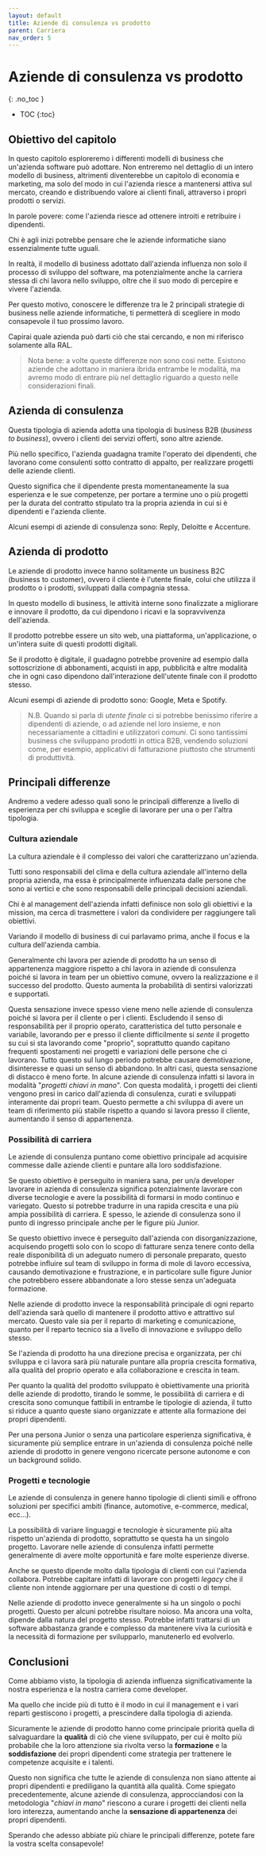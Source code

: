 ```yaml
---
layout: default
title: Aziende di consulenza vs prodotto
parent: Carriera
nav_order: 5
---
```


<!-- prettier-ignore-start -->
# Aziende di consulenza vs prodotto
{: .no_toc }

- TOC
{:toc}

<!-- prettier-ignore-end -->

## Obiettivo del capitolo

In questo capitolo esploreremo i differenti modelli di business che un'azienda software può adottare. Non entreremo nel dettaglio di un intero modello di business, altrimenti diventerebbe un capitolo di economia e marketing, ma solo del modo in cui l'azienda riesce a mantenersi attiva sul mercato, creando e distribuendo valore ai clienti finali, attraverso i propri prodotti o servizi.

In parole povere: come l'azienda riesce ad ottenere introiti e retribuire i dipendenti.

Chi è agli inizi potrebbe pensare che le aziende informatiche siano essenzialmente tutte uguali.

In realtà, il modello di business adottato dall'azienda influenza non solo il processo di sviluppo del software, ma potenzialmente anche la carriera stessa di chi lavora nello sviluppo, oltre che il suo modo di percepire e vivere l'azienda.

Per questo motivo, conoscere le differenze tra le 2 principali strategie di business nelle aziende informatiche, ti permetterà di scegliere in modo consapevole il tuo prossimo lavoro.

Capirai quale azienda può darti ciò che stai cercando, e non mi riferisco solamente alla RAL.

> Nota bene: a volte queste differenze non sono così nette. Esistono aziende che adottano in maniera ibrida entrambe le modalità, ma avremo modo di entrare più nel dettaglio riguardo a questo nelle considerazioni finali.

## Azienda di consulenza

Questa tipologia di azienda adotta una tipologia di business B2B (_business to business_), ovvero i clienti dei servizi offerti, sono altre aziende.

Più nello specifico, l'azienda guadagna tramite l'operato dei dipendenti, che lavorano come consulenti sotto contratto di appalto, per realizzare progetti delle aziende clienti.

Questo significa che il dipendente presta momentaneamente la sua esperienza e le sue competenze, per portare a termine uno o più progetti per la durata del contratto stipulato tra la propria azienda in cui si è dipendenti e l'azienda cliente.

Alcuni esempi di aziende di consulenza sono: Reply, Deloitte e Accenture.

## Azienda di prodotto

Le aziende di prodotto invece hanno solitamente un business B2C (business to customer), ovvero il cliente è l'utente finale, colui che utilizza il prodotto o i prodotti, sviluppati dalla compagnia stessa.

In questo modello di business, le attività interne sono finalizzate a migliorare e innovare il prodotto, da cui dipendono i ricavi e la sopravvivenza dell'azienda.

Il prodotto potrebbe essere un sito web, una piattaforma, un'applicazione, o un'intera suite di questi prodotti digitali.

Se il prodotto è digitale, il guadagno potrebbe provenire ad esempio dalla sottoscrizione di abbonamenti, acquisti in app, pubblicità e altre modalità che in ogni caso dipendono dall'interazione dell'utente finale con il prodotto stesso.

Alcuni esempi di aziende di prodotto sono: Google, Meta e Spotify.

> N.B. Quando si parla di _utente finale_ ci si potrebbe benissimo riferire a dipendenti di aziende, o ad aziende nel loro insieme, e non necessariamente a cittadini e utilizzatori _comuni_. Ci sono tantissimi business che sviluppano prodotti in ottica B2B, vendendo soluzioni come, per esempio, applicativi di fatturazione piuttosto che strumenti di produttività.

## Principali differenze

Andremo a vedere adesso quali sono le principali differenze a livello di esperienza per chi sviluppa e sceglie di lavorare per una o per l'altra tipologia.

### Cultura aziendale

La cultura aziendale è il complesso dei valori che caratterizzano un'azienda.

Tutti sono responsabili del clima e della cultura aziendale all'interno della propria azienda, ma essa è principalmente influenzata dalle persone che sono ai vertici e che sono responsabili delle principali decisioni aziendali.

Chi è al management dell'azienda infatti definisce non solo gli obiettivi e la mission, ma cerca di trasmettere i valori da condividere per raggiungere tali obiettivi.

Variando il modello di business di cui parlavamo prima, anche il focus e la cultura dell'azienda cambia.

Generalmente chi lavora per aziende di prodotto ha un senso di appartenenza maggiore rispetto a chi lavora in aziende di consulenza poiché si lavora in team per un obiettivo comune, ovvero la realizzazione e il successo del prodotto. Questo aumenta la probabilità di sentirsi valorizzati e supportati.

Questa sensazione invece spesso viene meno nelle aziende di consulenza poiché si lavora per il cliente o per i clienti. Escludendo il senso di responsabilità per il proprio operato, caratteristica del tutto personale e variabile, lavorando per e presso il cliente difficilmente si _sente_ il progetto su cui si sta lavorando come "proprio", soprattutto quando capitano frequenti spostamenti nei progetti e variazioni delle persone che ci lavorano. Tutto questo sul lungo periodo potrebbe causare demotivazione, disinteresse e quasi un senso di abbandono.
In altri casi, questa sensazione di distacco è meno forte. In alcune aziende di consulenza infatti si lavora in modalità "_progetti chiavi in mano_". Con questa modalità, i progetti dei clienti vengono presi in carico dall'azienda di consulenza, curati e sviluppati interamente dai propri team. Questo permette a chi sviluppa di avere un team di riferimento più stabile rispetto a quando si lavora presso il cliente, aumentando il senso di appartenenza.

### Possibilità di carriera

Le aziende di consulenza puntano come obiettivo principale ad acquisire commesse dalle aziende clienti e puntare alla loro soddisfazione.

Se questo obiettivo è perseguito in maniera sana, per un/a developer lavorare in azienda di consulenza significa potenzialmente lavorare con diverse tecnologie e avere la possibilità di formarsi in modo continuo e variegato.
Questo si potrebbe tradurre in una rapida crescita e una più ampia possibilità di carriera. E spesso, le aziende di consulenza sono il punto di ingresso principale anche per le figure più Junior.

Se questo obiettivo invece è perseguito dall'azienda con disorganizzazione, acquisendo progetti solo con lo scopo di fatturare senza tenere conto della reale disponibilità di un adeguato numero di personale preparato, questo potrebbe influire sul team di sviluppo in forma di mole di lavoro eccessiva, causando demotivazione e frustrazione, e in particolare sulle figure Junior che potrebbero essere abbandonate a loro stesse senza un'adeguata formazione.

Nelle aziende di prodotto invece la responsabilità principale di ogni reparto dell'azienda sarà quello di mantenere il prodotto attivo e attrattivo sul mercato. Questo vale sia per il reparto di marketing e comunicazione, quanto per il reparto tecnico sia a livello di innovazione e sviluppo dello stesso.

Se l'azienda di prodotto ha una direzione precisa e organizzata, per chi sviluppa e ci lavora sarà più naturale puntare alla propria crescita formativa, alla qualità del proprio operato e alla collaborazione e crescita in team.

Per quanto la qualità del prodotto sviluppato è obiettivamente una priorità delle aziende di prodotto, tirando le somme, le possibilità di carriera e di crescita sono comunque fattibili in entrambe le tipologie di azienda, il tutto si riduce a quanto queste siano organizzate e attente alla formazione dei propri dipendenti.

Per una persona Junior o senza una particolare esperienza significativa, è sicuramente più semplice entrare in un'azienda di consulenza poiché nelle aziende di prodotto in genere vengono ricercate persone autonome e con un background solido.

### Progetti e tecnologie

Le aziende di consulenza in genere hanno tipologie di clienti simili e offrono soluzioni per specifici ambiti (finance, automotive, e-commerce, medical, ecc...).

La possibilità di variare linguaggi e tecnologie è sicuramente più alta rispetto un'azienda di prodotto, soprattutto se questa ha un singolo progetto. Lavorare nelle aziende di consulenza infatti permette generalmente di avere molte opportunità e fare molte esperienze diverse.

Anche se questo dipende molto dalla tipologia di clienti con cui l'azienda collabora. Potrebbe capitare infatti di lavorare con progetti _legacy_ che il cliente non intende aggiornare per una questione di costi o di tempi.

Nelle aziende di prodotto invece generalmente si ha un singolo o pochi progetti. Questo per alcuni potrebbe risultare noioso. Ma ancora una volta, dipende dalla natura del progetto stesso. Potrebbe infatti trattarsi di un software abbastanza grande e complesso da mantenere viva la curiosità e la necessità di formazione per svilupparlo, manutenerlo ed evolverlo.

## Conclusioni

Come abbiamo visto, la tipologia di azienda influenza significativamente la nostra esperienza e la nostra carriera come developer.

Ma quello che incide più di tutto è il modo in cui il management e i vari reparti gestiscono i progetti, a prescindere dalla tipologia di azienda.

Sicuramente le aziende di prodotto hanno come principale priorità quella di salvaguardare la **qualità** di ciò che viene sviluppato, per cui è molto più probabile che la loro attenzione sia rivolta verso la **formazione** e la **soddisfazione** dei propri dipendenti come strategia per trattenere le competenze acquisite e i talenti.

Questo non significa che tutte le aziende di consulenza non siano attente ai propri dipendenti e prediligano la quantità alla qualità. Come spiegato precedentemente, alcune aziende di consulenza, approcciandosi con la metodologia "_chiavi in mano_" riescono a curare i progetti dei clienti nella loro interezza, aumentando anche la **sensazione di appartenenza** dei propri dipendenti.

Sperando che adesso abbiate più chiare le principali differenze, potete fare la vostra scelta consapevole!
